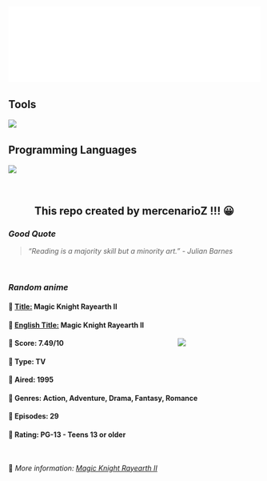 
<img src="svg/nai.svg" />

<p>
  <h2>Tools</h2>
  <a href="https://skillicons.dev">
    <img src="https://skillicons.dev/icons?i=git,bash,vim,ubuntu,tensorflow,pytorch,docker,raspberrypi" />
  </a>

  <br />

  <h2>Programming Languages</h2>

  <a href="https://skillicons.dev">
    <img src="https://skillicons.dev/icons?i=python,c,cpp" />
  </a>
</p>

<br />

<h2 align="center">This repo created by mercenarioZ !!! 😀</h2>
<h3><i>Good Quote</i></h3>

<blockquote>
<i>
“Reading is a majority skill but a minority art.” - Julian Barnes
</i>
</blockquote>

<br />

<h3><i>Random anime</i></h3>

<h4>
  <strong>🥭 <u>Title:</u></strong> Magic Knight Rayearth II
</h4>

<h4>🌿 <u>English Title:</u> Magic Knight Rayearth II</h4>

<img align="right" width="165" src=https://cdn.myanimelist.net/images/anime/1336/135527.jpg />

<h4>🌱 Score: 7.49/10</h4>

<h4>🌲 Type: TV</h4>

<h4>🌴 Aired: 1995</h4>

<h4>🌵 Genres: Action, Adventure, Drama, Fantasy, Romance</h4>

<h4>🥑 Episodes: 29</h4>

<h4>🍏 Rating: PG-13 - Teens 13 or older</h4>

<br />

🍂 *More information: [Magic Knight Rayearth II](https://myanimelist.net/anime/1563/Magic_Knight_Rayearth_II)*
    